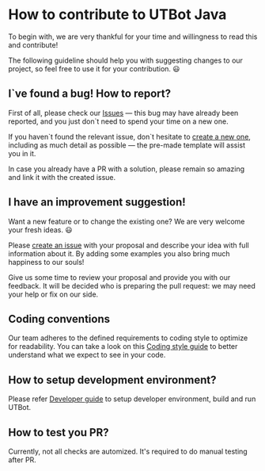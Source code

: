 # How to contribute to UTBot Java

To begin with, we are very thankful for your time and willingness to read this and contribute! 

The following guideline should help you with suggesting changes to our project, so feel free to use it for your contribution. 😃 


## I\`ve found a bug! How to report?

First of all, please check our [Issues](https://github.com/UnitTestBot/UTBotJava/issues) — this bug may have already been reported, and you just don\`t need to spend your time on a new one.

If you haven\`t found the relevant issue,  don\`t hesitate to [create a new one](https://github.com/UnitTestBot/UTBotJava/issues/new?assignees=&labels=&template=bug_report.md&title=), including as much detail as possible — the pre-made template will assist you in it.

In case you already have a PR with a solution, please remain so amazing and link it with the created issue.


## I have an improvement suggestion! 
Want a new feature or to change the existing one? We are very welcome your fresh ideas. 😃

Please [create an issue](https://github.com/UnitTestBot/UTBotJava/issues/new?assignees=&labels=&template=feature_request.md&title=) with your proposal and describe your idea with full information about it. By adding some examples you also bring much happiness to our souls!

Give us some time to review your proposal and provide you with our feedback. It will be decided who is preparing the pull request: we may need your help or fix on our side.


## Coding conventions
Our team adheres to the defined requirements to coding style to optimize for readability. You can take a look on this [Coding style guide](https://github.com/saveourtool/diktat/blob/master/info/guide/diktat-coding-convention.md) to better understand what we expect to see in your code. 


## How to setup development environment?

Please refer [Developer guide](DEVNOTE.md) to setup developer environment, build and run UTBot.


## How to test you PR? 

Currently, not all checks are automized. It's required to do manual testing after PR.
